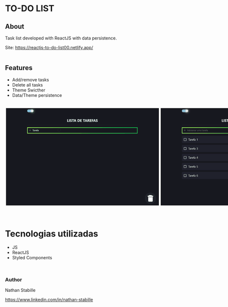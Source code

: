 # TO-DO LIST

## About

Task list developed with ReactJS with data persistence.

Site: https://reactjs-to-do-list00.netlify.app/
<br>
<br>



## Features

- Add/remove tasks
- Delete all tasks
- Theme Swicther
- Data/Theme persistence

<br>
<div style= "display: flex">
<img style="border: solid 1px; margin: 3px;" src="./public/github/to-do-list-01.gif">
<img style="border: solid 1px; margin: 3px;" src="./public/github/to-do-list-02.gif">
</div>
<br>
<br>

# Tecnologias utilizadas

- JS
- ReactJS
- Styled Components

<br>

### Author

Nathan Stabille

https://www.linkedin.com/in/nathan-stabille
